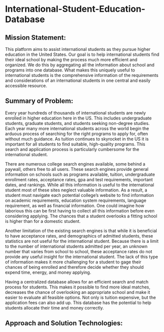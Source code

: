 # International-Student-Education-Database

## Mission Statement:
This platform aims to assist international students as they pursue higher education in the United States. Our goal is to help international students find their ideal school by making the process much more efficient and organized. We do this by aggregating all the information about school and programs into one database. What makes this uniquely useful to international students is the comprehensive information of the requirements and considerations of an international students in one central and easily accessible resource.

## Summary of Problem:
Every year hundreds of thousands of international students are newly enrolled in higher education here in the US. This includes undergraduate students, graduate students, and students seeking non-degree studies. Each year many more international students across the world begin the arduous process of searching for the right programs to apply for, often without much guidance. As tuition continues to skyrocket in the US it is important for all students to find suitable, high-quality programs. This search and application process is particularly cumbersome for the international student.

There are numerous college search engines available, some behind a paywall, others free to all users. These search engines provide general information on schools such as programs available, tuition, undergraduate enrollment rates, acceptance rates, gpa and test requirements, important dates, and rankings. While all this information is useful to the international student most of these sites neglect valuable information. As a result, a student must navigate each potential college’s website to find information on academic requirements, education system requirements, language requirement, as well as financial information. One could imagine how laborious this can be first having to collect all this information before even considering applying. The chances that a student overlooks a fitting school is higher than for a domestic student.

Another limitation of the existing search engines is that while it is beneficial to have acceptance rates, and demographics of admitted students, these statistics are not useful for the international student. Because there is a limit to the number of international students admitted per year, an unknown number that varies from school to school, these acceptance rates do not provide any useful insight for the international student. The lack of this type of information makes it more challenging for a student to gage their chances of being enrolled and therefore decide whether they should expend time, energy, and money applying.

Having a centralized database allows for an efficient search and match process for students. This makes it possible to find more ideal matches, decreases the chance of overlooking an appropriate school and make it easier to evaluate all feasible options. Not only is tuition expensive, but the application fees can also add up. This database has the potential to help students allocate their time and money correctly.

## Approach and Solution Technologies:


